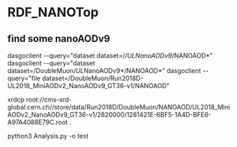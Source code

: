 # RDF_NANOTop


## find some nanoAODv9

dasgoclient --query="dataset dataset=/*/*UL*NanoAODv9*/NANOAOD*"
dasgoclient --query="dataset dataset=/DoubleMuon/*UL*NanoAODv9*/NANOAOD*"
dasgoclient --query="file dataset=/DoubleMuon/Run2018D-UL2018_MiniAODv2_NanoAODv9_GT36-v1/NANOAOD"

xrdcp root://cms-xrd-global.cern.ch//store/data/Run2018D/DoubleMuon/NANOAOD/UL2018_MiniAODv2_NanoAODv9_GT36-v1/2820000/1281421E-6BF5-1A4D-BFE6-A97A4088E79C.root .

python3 Analysis.py -o test
